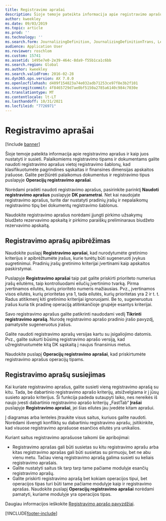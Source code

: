 ```yaml
---
title: Registravimo aprašai
description: Šioje temoje pateikta informacija apie registravimo aprašus ir kaip juos nustatyti ir susieti. Palaikomiems registravimo tipams ir dokumentams galite naudoti registravimo aprašus vietoj registravimo šablonų, kad klasifikuotumėte pagrindines sąskaitas ir finansines dimensijas apskaitos įrašuose.
author: kweekley
ms.date: 09/03/2019
ms.topic: article
ms.prod: ''
ms.technology: ''
ms.search.form: JournalizingDefinition, JournalizingDefinitionTrans, LedgerParameters
audience: Application User
ms.reviewer: roschlom
ms.custom: 15741
ms.assetid: 1495e7e0-2e39-464c-8da9-f55b1ca1c6bb
ms.search.region: Global
ms.author: kweekley
ms.search.validFrom: 2016-02-28
ms.dyn365.ops.version: AX 7.0.0
ms.openlocfilehash: d409f154823a74e032adb71253ce97f8e3b2f101
ms.sourcegitcommit: 4f8465729d7ae0bf5150a2785a6140c984c7030e
ms.translationtype: MT
ms.contentlocale: lt-LT
ms.lasthandoff: 10/31/2021
ms.locfileid: "7726971"
---
```

# <a name="posting-definitions"></a>Registravimo aprašai

[!include [banner](../includes/banner.md)]

Šioje temoje pateikta informacija apie registravimo aprašus ir kaip juos nustatyti ir susieti.
Palaikomiems registravimo tipams ir dokumentams galite naudoti registravimo aprašus vietoj registravimo šablonų, kad klasifikuotumėte pagrindines sąskaitas ir finansines dimensijas apskaitos įrašuose. Galite peržiūrėti palaikomus dokumentus ir registravimo tipus puslapyje **Operacijų registravimo aprašai**. 

Norėdami pradėti naudoti registravimo aprašus, pasirinkite parinktį **Naudoti registravimo aprašus** puslapyje **DK parametrai**. Net kai naudojate registravimo aprašus, turite dar nustatyti pradinių įrašų ir nepalaikomų registravimo tipų bei dokumentų registravimo šablonus. 

Naudokite registravimo aprašus norėdami įjungti pirkimo užsakymų biudžeto rezervavimo apskaitą ir pirkimo paraiškų preliminaraus biudžeto rezervavimo apskaitą.

## <a name="defining-posting-definitions"></a>Registravimo aprašų apibrėžimas
Naudokite puslapį **Registravimo aprašai**, kad nurodytumėte gretinimo kriterijus ir apibrėžtumėte įrašus, kurie turėtų būti sugeneruoti įvykus sugretinimui. Pradinių įrašų gretinimo kriterijai įvertinami kaip apskaitos paskirstymai. 

Puslapyje **Registravimo aprašai** taip pat galite priskirti prioriteto numerius įrašų eilutėms, taip kontroliuodami eilučių įvertinimo tvarką. Pirma įvertinamos eilutės, kurių prioriteto numeris mažiausias. Pvz., įvertinamos visos eilutės, kurių prioritetas yra 1, tada eilutės, kurių prioritetas yra 2 ir t. t. Radus atitikmenį kiti gretinimo kriterijai ignoruojami. Be to, sugeneruotus įrašus kuria tik pradinę operaciją atitinkančioje grupėje esantys kriterijai. 

Savo registravimo aprašus galite patikrinti naudodami vedlį **Tikrinti registravimo aprašą**. Nurodę registravimo aprašo pradinio įrašo pavyzdį, pamatysite sugeneruotus įrašus. 

Galite naudoti registravimo aprašų versijas kartu su įsigaliojimo datomis. Pvz., galite sukurti būsimą registravimo aprašo versiją, kad užregistruotumėte kitą DK sąskaitą į naujus finansinius metus. 

Naudokite puslapį **Operacijų registravimo aprašai**, kad priskirtumėte registravimo aprašus operacijų tipams.

## <a name="linking-posting-definitions"></a>Registravimo aprašų susiejimas
Kai kuriate registravimo aprašus, galite susieti vieną registravimo aprašą su kitu. Tada, be dabartinio registravimo aprašo kriterijų, atsižvelgiama ir į jūsų susieto aprašo kriterijus. Ši funkcija padeda sutaupyti laiko, nes nereikės iš naujo įvesti dabartinio registravimo aprašo kriterijų „FastTab“ **Įrašai** puslapyje **Registravimo aprašai**, jei šias eilutes jau įvedėte kitam aprašui. 

Į diagramas arba lenteles įtraukite visus saitus, kuriuos galite naudoti. Norėdami išvengti konfliktų su dabartiniu registravimo aprašu, įsitikinkite, kad visuose registravimo aprašuose esančios eilutės yra unikalios. 

Kuriant saitus registravimo aprašuose taikomi šie apribojimai:

-   Registravimo aprašas gali būti susietas su kitu registravimo aprašu arba kitas registravimo aprašas gali būti susietas su pirmuoju, bet ne abu vienu metu. Tačiau vieną registravimo aprašą galima susieti su keliais registravimo aprašais.
-   Galite nustatyti saitus tik tarp tarp tame pačiame modulyje esančių registravimo aprašų.
-   Galite priskirti registravimo aprašą bet kokiam operacijos tipui, bet operacijos tipas turi būti tame pačiame modulyje kaip ir registravimo aprašas. Naudokite puslapį **Operacijų registravimo aprašai** norėdami pamatyti, kuriame modulyje yra operacijos tipas.


Daugiau informacijos ieškokite [Registravimo aprašo pavyzdžiai](example-posting-definitions.md). 




[!INCLUDE[footer-include](../../includes/footer-banner.md)]
